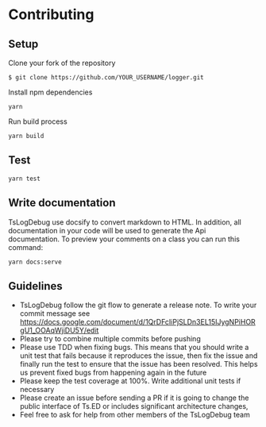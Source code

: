 # Contributing

## Setup

Clone your fork of the repository

```
$ git clone https://github.com/YOUR_USERNAME/logger.git
```

Install npm dependencies

```
yarn
```

Run build process

```
yarn build
```

## Test

```
yarn test
```

## Write documentation

TsLogDebug use docsify to convert markdown to HTML. In addition, all documentation in your code will be used to generate
the Api documentation. To preview your comments on a class you can run this command:

```
yarn docs:serve
```

## Guidelines

- TsLogDebug follow the git flow to generate a release note. To write your commit message see https://docs.google.com/document/d/1QrDFcIiPjSLDn3EL15IJygNPiHORgU1_OOAqWjiDU5Y/edit
- Please try to combine multiple commits before pushing
- Please use TDD when fixing bugs. This means that you should write a unit test that fails because it reproduces the issue, then fix the issue and finally run the test to ensure that the issue has been resolved. This helps us prevent fixed bugs from happening again in the future
- Please keep the test coverage at 100%. Write additional unit tests if necessary
- Please create an issue before sending a PR if it is going to change the public interface of Ts.ED or includes significant architecture changes,
- Feel free to ask for help from other members of the TsLogDebug team
